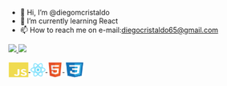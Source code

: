- 👋 Hi, I’m @diegomcristaldo
- 🌱 I’m currently learning React
- 📫 How to reach me on e-mail:diegocristaldo65@gmail.com

<div>

  <a  href = " https://github.com/rafaballerini " >

  <img height = "180em"  src ="https://github-readme-stats.vercel.app/api?username=diegomcristaldo&show_icons=true&theme=dark&include_all_commits=true&count_private=true"/>

  <img  height = "180em"  src ="https://github-readme-stats.vercel.app/api/top-langs/?username=diegomcristaldo&layout=compact&langs_count=7&theme=dark"/>

</div>

<div style = "display: inline_block" ><br>
  <img align ="center"  alt = "Js"  height = "30"  width = "40"  src ="https://raw.githubusercontent.com/devicons/devicon/master/icons/javascript/javascript-plain.svg">
  <img  align = "center"  alt = "React"  height = "30"  largura = "40"  src ="https://raw.githubusercontent.com/devicons/devicon/master/icons/react/react-original.svg">
  <img  align = "center"  alt = "HTML"  height = "30"  largura = "40"  src ="https://raw.githubusercontent.com/devicons/devicon/master/icons/html5/html5-original.svg">
  <img  align = "center"  alt = "CSS"  height = "30"  width = "40"  src ="https://raw.githubusercontent.com/devicons/devicon/master/icons/css3/css3-original.svg">
 </div>
  
  
 
